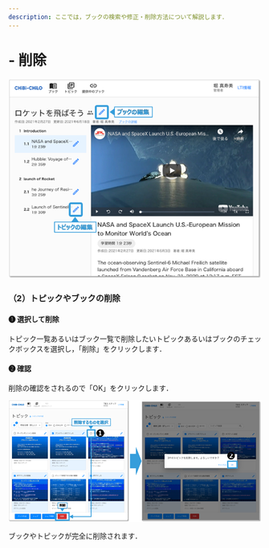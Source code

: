 ```yaml
---
description: ここでは，ブックの検索や修正・削除方法について解説します．
---
```


# - 削除





![](<../.gitbook/assets/image (93).png>)

### （2）トピックやブックの削除

#### ❶ 選択して削除

トピック一覧あるいはブック一覧で削除したいトピックあるいはブックのチェックボックスを選択し，「削除」をクリックします．

#### ❷ 確認

削除の確認をされるので「OK」をクリックします．

![](<../.gitbook/assets/image (200).png>)

ブックやトピックが完全に削除されます．
